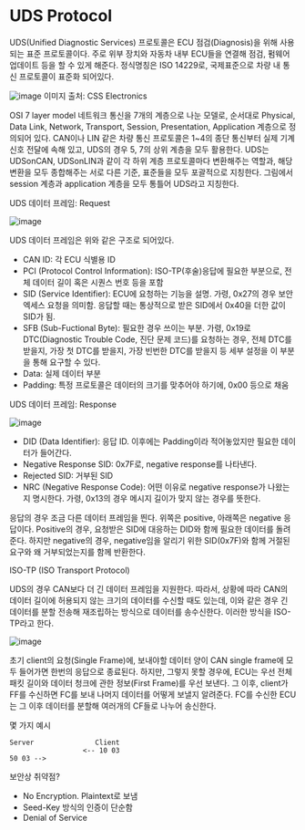UDS Protocol
============

UDS(Unified Diagnostic Services) 프로토콜은 ECU 점검(Diagnosis)을 위해 사용되는 표준 프로토콜이다. 주로 위부 장치와 자동차 내부 ECU들을 연결해 점검, 펌웨어 업데이트 등을 할 수 있게 해준다. 정식명칭은 ISO 14229로, 국제표준으로 차량 내 통신 프로토콜이 표준화 되어있다. 


![image](https://github.com/user-attachments/assets/983f4913-4088-446c-ab16-fb1179bbf3f2)
이미지 출처: CSS Electronics

OSI 7 layer model
네트워크 통신을 7개의 계층으로 나눈 모델로, 순서대로 Physical, Data Link, Network, Transport, Session, Presentation, Application 계층으로 정의되어 있다. CAN이나 LIN 같은 차량 통신 프로토콜은 1~4의 종단 통신부터 실제 기계신호 전달에 속해 있고, UDS의 경우 5, 7의 상위 계층을 모두 활용한다. UDS는 UDSonCAN, UDSonLIN과 같이 각 하위 계층 프로토콜마다 변환해주는 역할과, 해당 변환을 모두 종합해주는 서로 다른 기준, 표준들을 모두 포괄적으로 지칭한다. 그림에서 session 계층과 application 계층을 모두 통틀어 UDS라고 지칭한다. 



UDS 데이터 프레임: Request

![image](https://github.com/user-attachments/assets/64d941ca-a100-469a-bb26-0a1c13c27d8d)

UDS 데이터 프레임은 위와 같은 구조로 되어있다.
+ CAN ID: 각 ECU 식별용 ID
+ PCI (Protocol Control Information): ISO-TP(후술)응답에 필요한 부분으로, 전체 데이터 길이 혹은 시퀀스 번호 등을 포함
+ SID (Service Identifier): ECU에 요청하는 기능을 설명. 가령, 0x27의 경우 보안 엑세스 요청을 의미함. 응답할 때는 통상적으로 받은 SID에서 0x40을 더한 값이 SID가 됨.
+ SFB (Sub-Fuctional Byte): 필요한 경우 쓰이는 부분. 가령, 0x19로 DTC(Diagnostic Trouble Code, 진단 문제 코드)를 요청하는 경우, 전체 DTC를 받을지, 가장 첫 DTC를 받을지, 가장 빈번한 DTC를 받을지 등 세부 설정을 이 부분을 통해 요구할 수 있다.
+ Data: 실제 데이터 부분
+ Padding: 특정 프로토콜은 데이터의 크기를 맞추어야 하기에, 0x00 등으로 채움



UDS 데이터 프레임: Response

![image](https://github.com/user-attachments/assets/adfff2a7-4370-42b1-859f-92807347d98e)

+ DID (Data Identifier): 응답 ID. 이후에는 Padding이라 적어놓았지만 필요한 데이터가 들어간다.
+ Negative Response SID: 0x7F로, negative response를 나타낸다.
+ Rejected SID: 거부된 SID
+ NRC (Negative Response Code): 어떤 이유로 negative response가 나왔는지 명시한다. 가령, 0x13의 경우 메시지 길이가 맞지 않는 경우를 뜻한다.

응답의 경우 조금 다른 데이터 프레임을 띈다. 위쪽은 positive, 아래쪽은 negative 응답이다. Positive의 경우, 요청받은 SID에 대응하는 DID와 함께 필요한 데이터를 돌려준다. 하지만 negative의 경우, negative임을 알리기 위한 SID(0x7F)와 함께 거절된 요구와 왜 거부되었는지를 함께 반환한다. 



ISO-TP (ISO Transport Protocol)

UDS의 경우 CAN보다 더 긴 데이터 프레임을 지원한다. 따라서, 상황에 따라 CAN의 데이터 길이에 허용되지 않는 크기의 데이터를 수신할 때도 있는데, 이와 같은 경우 긴 데이터를 분할 전송해 재조립하는 방식으로 데이터를 송수신한다. 이러한 방식을 ISO-TP라고 한다. 

![image](https://github.com/user-attachments/assets/04c57794-2a2b-4ab6-9c31-54c89d061e68)

초기 client의 요청(Single Frame)에, 보내야할 데이터 양이 CAN single frame에 모두 들어가면 한번의 응답으로 종료된다. 하지만, 그렇지 못할 경우에, ECU는 우선 전체 패킷 길이와 데이터 청크에 관한 정보(First Frame)를 우선 보낸다. 그 이후, client가 FF를 수신하면 FC를 보내 나머지 데이터를 어떻게 보낼지 알려준다. FC를 수신한 ECU는 그 이후 데이터를 분할해 여러개의 CF들로 나누어 송신한다. 



몇 가지 예시
```
Server               Client
                  <-- 10 03
50 03 --> 
```



보안상 취약점?
+ No Encryption. Plaintext로 보냄
+ Seed-Key 방식의 인증이 단순함
+ Denial of Service
